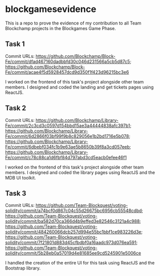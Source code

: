 # blockgamesevidence
This is a repo to prove the evidence of my contribution to all Team Blockchamp projects in the Blockgames Game Phase. 

## Task 1
Commit URLs: https://github.com/Blockchamp/Block-Fe/commit/dfad467160dadbbfd30c046d231566a5cb5d87c5; 
https://github.com/Blockchamp/Block-Fe/commit/acae4f5d5928457dcd9d350f1f423d96215bc3e6

I worked on the frontend of this task's project alongside other team members. I designed and coded the landing and get tickets pages using ReactJS.

## Task 2
Commit URLs: https://github.com/Blockchamp/Library-Fe/commit/2c3cd3c0597d154bbd15ae3a44444838afc397b1; 
https://github.com/Blockchamp/Library-Fe/commit/6d2866f03bf99f9b8c829056e1b2bd1716e5b078; 
https://github.com/Blockchamp/Library-Fe/commit/6dbebf034fc1b9e63ae5b8650b39f8a3cd057eeb; 
https://github.com/Blockchamp/Library-Fe/commit/c78c88ca1d6fbf84d797abd3cd5eacb0efee46f1

I worked on the frontend of this task's project alongside other team members. I designed and coded the library pages using ReactJS and the MDB UI toolkit.

## Task 3 

Commit URLs: https://github.com/Team-Blockquest/voting-solidity/commit/a74bcf0d867c04c55d26675bc6956cb55548cdbd;
https://github.com/Team-Blockquest/voting-solidity/commit/ba582d70ca366d4b9effed3e82546c3121a4c988;
https://github.com/Team-Blockquest/voting-solidity/commit/484260066dcb257d994e55bc1bbf1ce983226d3e;
https://github.com/Team-Blockquest/voting-solidity/commit/7f21801d883d45cfbdbf0a16aadc973d076ea591;
https://github.com/Team-Blockquest/voting-solidity/commit/5b28eb0a57019d4e81685ee9cd5245901e5006ce

I handled the creation of the entire UI for this task using ReactJS and the Bootstrap library.
